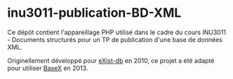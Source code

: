 # inu3011-publication-BD-XML
Ce dépôt contient l'appareillage PHP utilisé dans le cadre du cours INU3011 - Documents structurés pour un TP de publication d'une base de données XML.

Originellement développé pour [eXist-db](http://exist-db.org/) en 2010, ce projet a été adapté pour utiliser [BaseX](https://basex.org/) en 2013.
